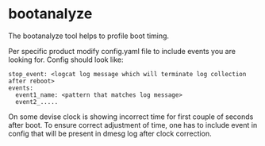 # bootanalyze #

The bootanalyze tool helps to profile boot timing.

Per specific product modify config.yaml file to include
events you are looking for. Config should look like:

    stop_event: <logcat log message which will terminate log collection after reboot>
    events:
      event1_name: <pattern that matches log message>
      event2_.....

On some devise clock is showing incorrect time for first couple of seconds after boot.
To ensure correct adjustment of time, one has to include event in config that will
be present in dmesg log after clock correction.
